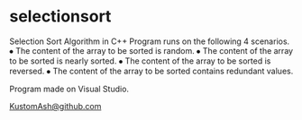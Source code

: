 # selectionsort
Selection Sort Algorithm in C++
Program runs on the following 4 scenarios.
⦁	The content of the array to be sorted is random.
⦁	The content of the array to be sorted is nearly sorted.
⦁	The content of the array to be sorted is reversed.
⦁	The content of the array to be sorted contains redundant values.

 
Program made on Visual Studio.

KustomAsh@github.com
